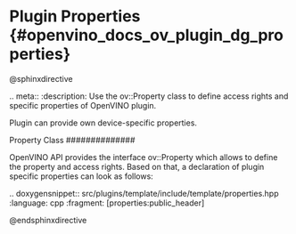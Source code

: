 # Plugin Properties {#openvino_docs_ov_plugin_dg_properties}

@sphinxdirective

.. meta::
   :description: Use the ov::Property class to define access rights and 
                 specific properties of OpenVINO plugin.


Plugin can provide own device-specific properties.

Property Class
##############

OpenVINO API provides the interface ov::Property which allows to define the property and access rights. Based on that, a declaration of plugin specific properties can look as follows: 

.. doxygensnippet:: src/plugins/template/include/template/properties.hpp
   :language: cpp
   :fragment: [properties:public_header]

@endsphinxdirective

